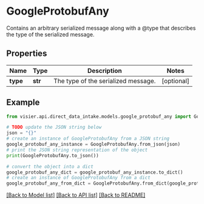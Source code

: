 # GoogleProtobufAny

Contains an arbitrary serialized message along with a @type that describes the type of the serialized message.

## Properties

Name | Type | Description | Notes
------------ | ------------- | ------------- | -------------
**type** | **str** | The type of the serialized message. | [optional] 

## Example

```python
from visier.api.direct_data_intake.models.google_protobuf_any import GoogleProtobufAny

# TODO update the JSON string below
json = "{}"
# create an instance of GoogleProtobufAny from a JSON string
google_protobuf_any_instance = GoogleProtobufAny.from_json(json)
# print the JSON string representation of the object
print(GoogleProtobufAny.to_json())

# convert the object into a dict
google_protobuf_any_dict = google_protobuf_any_instance.to_dict()
# create an instance of GoogleProtobufAny from a dict
google_protobuf_any_from_dict = GoogleProtobufAny.from_dict(google_protobuf_any_dict)
```
[[Back to Model list]](../README.md#documentation-for-models) [[Back to API list]](../README.md#documentation-for-api-endpoints) [[Back to README]](../README.md)


